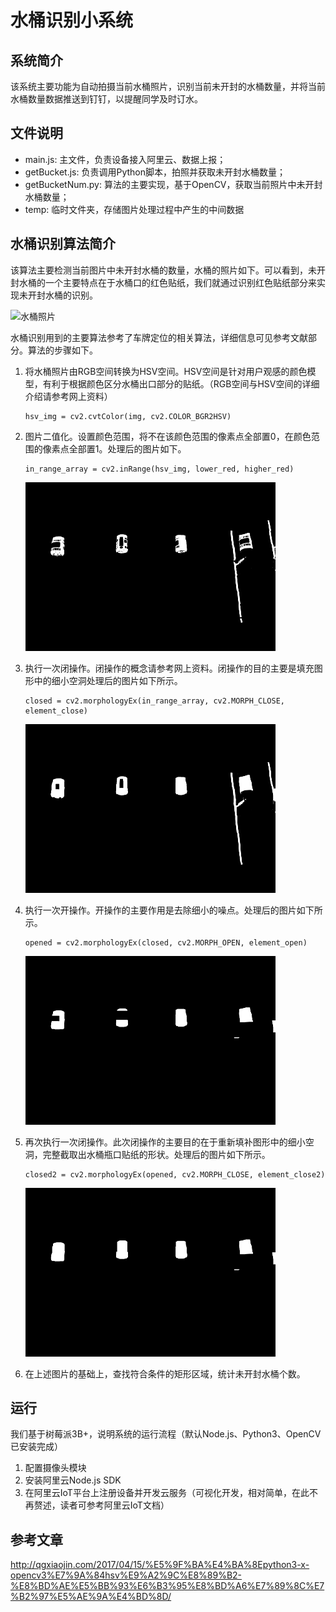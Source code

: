# 水桶识别小系统

## 系统简介
该系统主要功能为自动拍摄当前水桶照片，识别当前未开封的水桶数量，并将当前水桶数量数据推送到钉钉，以提醒同学及时订水。

## 文件说明
* main.js: 主文件，负责设备接入阿里云、数据上报；
* getBucket.js: 负责调用Python脚本，拍照并获取未开封水桶数量；
* getBucketNum.py: 算法的主要实现，基于OpenCV，获取当前照片中未开封水桶数量；
* temp: 临时文件夹，存储图片处理过程中产生的中间数据

## 水桶识别算法简介
该算法主要检测当前图片中未开封水桶的数量，水桶的照片如下。可以看到，未开封水桶的一个主要特点在于水桶口的红色贴纸，我们就通过识别红色贴纸部分来实现未开封水桶的识别。

<img src="temp/image.jpg" width = "400" height = "270" alt="水桶照片"/>

水桶识别用到的主要算法参考了车牌定位的相关算法，详细信息可见参考文献部分。算法的步骤如下。
1. 将水桶照片由RGB空间转换为HSV空间。HSV空间是针对用户观感的颜色模型，有利于根据颜色区分水桶出口部分的贴纸。（RGB空间与HSV空间的详细介绍请参考网上资料）
    ```
    hsv_img = cv2.cvtColor(img, cv2.COLOR_BGR2HSV)
    ```
2. 图片二值化。设置颜色范围，将不在该颜色范围的像素点全部置0，在颜色范围的像素点全部置1。处理后的图片如下。
    ```
    in_range_array = cv2.inRange(hsv_img, lower_red, higher_red)
    ```
    <img src="temp/temp1.jpg" width = "400" height = "270" alt="二值化照片" />

3. 执行一次闭操作。闭操作的概念请参考网上资料。闭操作的目的主要是填充图形中的细小空洞处理后的图片如下所示。
    ```
    closed = cv2.morphologyEx(in_range_array, cv2.MORPH_CLOSE, element_close)
    ```
    <img src="temp/temp2.jpg" width = "400" height = "270" alt="闭操作1照片" />
4. 执行一次开操作。开操作的主要作用是去除细小的噪点。处理后的图片如下所示。
    ```
    opened = cv2.morphologyEx(closed, cv2.MORPH_OPEN, element_open)
    ```
    <img src="temp/temp3.jpg" width = "400" height = "270" alt="闭操作1照片" />
5. 再次执行一次闭操作。此次闭操作的主要目的在于重新填补图形中的细小空洞，完整截取出水桶瓶口贴纸的形状。处理后的图片如下所示。
    ```
    closed2 = cv2.morphologyEx(opened, cv2.MORPH_CLOSE, element_close2)
    ```
    <img src="temp/temp4.jpg" width = "400" height = "270" alt="闭操作1照片" />
6. 在上述图片的基础上，查找符合条件的矩形区域，统计未开封水桶个数。

## 运行
我们基于树莓派3B+，说明系统的运行流程（默认Node.js、Python3、OpenCV已安装完成）
1. 配置摄像头模块
2. 安装阿里云Node.js SDK
3. 在阿里云IoT平台上注册设备并开发云服务（可视化开发，相对简单，在此不再赘述，读者可参考阿里云IoT文档）

## 参考文章
http://qgxiaojin.com/2017/04/15/%E5%9F%BA%E4%BA%8Epython3-x-opencv3%E7%9A%84hsv%E9%A2%9C%E8%89%B2-%E8%BD%AE%E5%BB%93%E6%B3%95%E8%BD%A6%E7%89%8C%E7%B2%97%E5%AE%9A%E4%BD%8D/